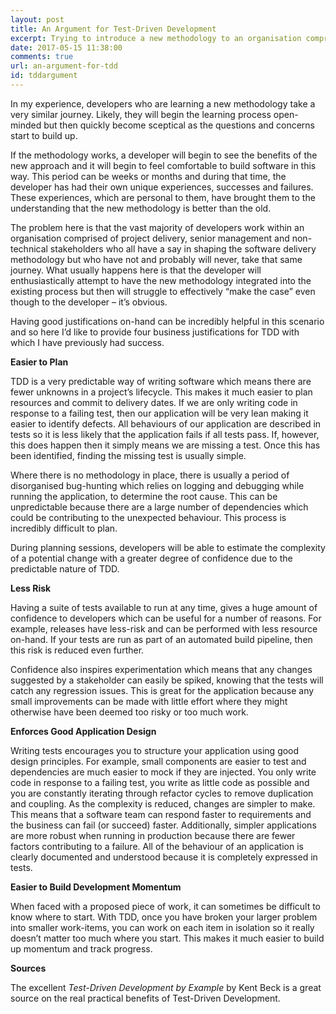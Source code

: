 ```yaml
---
layout: post
title: An Argument for Test-Driven Development
excerpt: Trying to introduce a new methodology to an organisation comprising technical and non-technical stakeholders can be difficult.  Having good justifications on-hand can be incredibly helpful and so here I’d like to provide four business justifications for TDD with which I have previously had success.
date: 2017-05-15 11:38:00
comments: true
url: an-argument-for-tdd
id: tddargument
---
```


In my experience, developers who are learning a new methodology take a very similar journey.  Likely, they will begin the learning process open-minded but then quickly become sceptical as the questions and concerns start to build up.

If the methodology works, a developer will begin to see the benefits of the new approach and it will begin to feel comfortable to build software in this way.  This period can be weeks or months and during that time, the developer has had their own unique experiences, successes and failures.  These experiences, which are personal to them, have brought them to the understanding that the new methodology is better than the old.

The problem here is that the vast majority of developers work within an organisation comprised of project delivery, senior management and non-technical stakeholders who all have a say in shaping the software delivery methodology but who have not and probably will never, take that same journey.  What usually happens here is that the developer will enthusiastically attempt to have the new methodology integrated into the existing process but then will struggle to effectively “make the case” even though to the developer – it’s obvious.

Having good justifications on-hand can be incredibly helpful in this scenario and so here I’d like to provide four business justifications for TDD with which I have previously had success.

**Easier to Plan**

TDD is a very predictable way of writing software which means there are fewer unknowns in a project’s lifecycle.  This makes it much easier to plan resources and commit to delivery dates.  If we are only writing code in response to a failing test, then our application will be very lean making it easier to identify defects.  All behaviours of our application are described in tests so it is less likely that the application fails if all tests pass.  If, however, this does happen then it simply means we are missing a test.  Once this has been identified, finding the missing test is usually simple.

Where there is no methodology in place, there is usually a period of disorganised bug-hunting which relies on logging and debugging while running the application, to determine the root cause.  This can be unpredictable because there are a large number of dependencies which could be contributing to the unexpected behaviour.  This process is incredibly difficult to plan.

During planning sessions, developers will be able to estimate the complexity of a potential change with a greater degree of confidence due to the predictable nature of TDD.

**Less Risk**

Having a suite of tests available to run at any time, gives a huge amount of confidence to developers which can be useful for a number of reasons.  For example, releases have less-risk and can be performed with less resource on-hand.  If your tests are run as part of an automated build pipeline, then this risk is reduced even further.

Confidence also inspires experimentation which means that any changes suggested by a stakeholder can easily be spiked, knowing that the tests will catch any regression issues.  This is great for the application because any small improvements can be made with little effort where they might otherwise have been deemed too risky or too much work.

**Enforces Good Application Design**

Writing tests encourages you to structure your application using good design principles.  For example, small components are easier to test and dependencies are much easier to mock if they are injected.  You only write code in response to a failing test, you write as little code as possible and you are constantly iterating through refactor cycles to remove duplication and coupling.  As the complexity is reduced, changes are simpler to make.  This means that a software team can respond faster to requirements and the business can fail (or succeed) faster.  Additionally, simpler applications are more robust when running in production because there are fewer factors contributing to a failure.  All of the behaviour of an application is clearly documented and understood because it is completely expressed in tests.

**Easier to Build Development Momentum**

When faced with a proposed piece of work, it can sometimes be difficult to know where to start.  With TDD, once you have broken your larger problem into smaller work-items, you can work on each item in isolation so it really doesn’t matter too much where you start.  This makes it much easier to build up momentum and track progress.

**Sources**

The excellent *Test-Driven Development by Example* by Kent Beck is a great source on the real practical benefits of Test-Driven Development.
